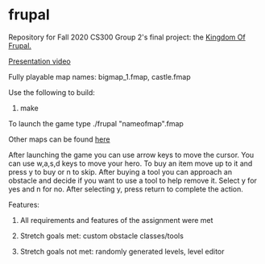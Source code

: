 # frupal
Repository for Fall 2020 CS300 Group 2's final project: the [Kingdom Of Frupal.](https://github.com/jnichols-pdx/frupal)

[Presentation video](https://media.pdx.edu/media/t/1_umxa2xeh)

Fully playable map names: bigmap_1.fmap, castle.fmap

Use the following to build:

1. make

To launch the game type ./frupal "nameofmap".fmap

Other maps can be found [here](./MAP_FILES.md)

After launching the game you can use arrow keys to move the cursor.
You can use w,a,s,d keys to move your hero.
To buy an item move up to it and press y to buy or n to skip.
After buying a tool you can approach an obstacle and decide if
you want to use a tool to help remove it. Select y for yes and n
for no. After selecting y, press return to complete the action.


Features:

1. All requirements and features of the assignment were met

2. Stretch goals met: custom obstacle classes/tools

3. Stretch goals not met: randomly generated levels, level editor

